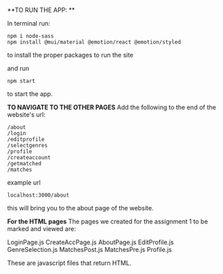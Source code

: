 **TO RUN THE APP: **

In terminal run:
```
npm i node-sass
npm install @mui/material @emotion/react @emotion/styled
```

to install the proper packages to run the site

and run 
```
npm start
``` 
to start the app.

**TO NAVIGATE TO THE OTHER PAGES**
Add the following to the end of the website's url: 
```
/about
/login
/editprofile
/selectgenres
/profile
/createaccount
/getmatched
/matches
```
example url 
```
localhost:3000/about
```
this will bring you to the about page of the website.

**For the HTML pages**
The pages we created for the assignment 1 to be marked and viewed are: 

LoginPage.js 
CreateAccPage.js
AboutPage.js
EditProfile.js
GenreSelection.js
MatchesPost.js
MatchesPre.js
Profile.js 

These are javascript files that return HTML. 

